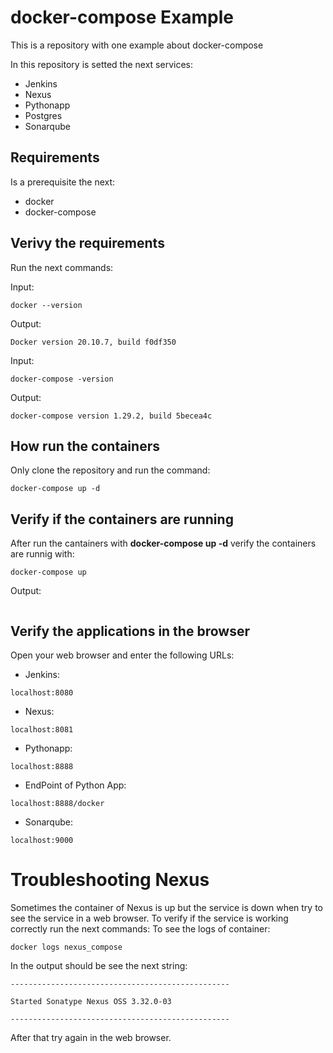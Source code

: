 # docker-compose Example
This is a repository with one example about docker-compose

In this repository is setted the next services:

- Jenkins
- Nexus
- Pythonapp
- Postgres
- Sonarqube

## Requirements
Is a prerequisite the next:
- docker
- docker-compose

## Verivy the requirements
Run the next commands:

Input:
```
docker --version
```
Output:
```
Docker version 20.10.7, build f0df350
```

Input:
```
docker-compose -version
```
Output:
```
docker-compose version 1.29.2, build 5becea4c
```
## How run the containers
Only clone the repository and run the command:
```
docker-compose up -d
```

## Verify if the containers are running
After run the cantainers with **docker-compose up -d** verify the containers are runnig with:
```
docker-compose up 
```
Output:
```
```

## Verify the applications in the browser
Open your web browser and enter the following URLs:
- Jenkins:
```
localhost:8080
```
- Nexus:
```
localhost:8081
```
- Pythonapp:
```
localhost:8888
```
- EndPoint of Python App:
```
localhost:8888/docker
```
- Sonarqube:
```
localhost:9000
```

# Troubleshooting Nexus
Sometimes the container of Nexus is up but the service is down when try to see the service in a web browser.
To verify if the service is working correctly run the next commands:
To see the logs of container:
```
docker logs nexus_compose
```
In the output should be see the next string:
```
-------------------------------------------------

Started Sonatype Nexus OSS 3.32.0-03

-------------------------------------------------
```
After that try again in the web browser.